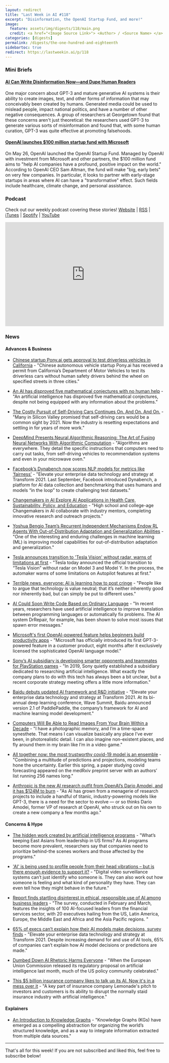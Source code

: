 ```yaml
---
layout: redirect
title: "Last Week in AI #118"
excerpt: "Disinformation, the OpenAI Startup Fund, and more!"
image:
  feature: assets/img/digests/118/main.png
  credit: <a href="<Image Source Link>"> <Author> / <Source Name> </a>
categories: [digests]
permalink: /digests/the-one-hundred-and-eighteenth
sidebartoc: true
redirect: https://lastweekin.ai/p/118
---
```


### Mini Briefs

#### [AI Can Write Disinformation Now—and Dupe Human Readers](https://www.wired.com/story/ai-write-disinformation-dupe-human-readers)

One major concern about GPT-3 and mature generative AI systems is their ability to create images, text, and other forms of information that may conceivably been created by humans. Generated media could be used to mislead people, impact national politics, and have a number of other negative consequences. A group of researchers at Georgetown found that these concerns aren't just theoretical: the researchers used GPT-3 to generate various sorts of misinformation and found that, with some human curation, GPT-3 was quite effective at promoting falsehoods.

#### [OpenAI launches $100 million startup fund with Microsoft](https://venturebeat.com/2021/05/26/openai-launches-100-million-startup-funded-with-backing-from-microsoft/)

On May 26, OpenAI launched the OpenAI Startup Fund. Managed by OpenAI with investment from Microsoft and other partners, the $100 million fund aims to "help AI companies have a profound, positive impact on the world." According to OpenAI CEO Sam Altman, the fund will make "big, early bets" on very few companies. In particular, it looks to partner with early-stage startups in areas where AI can have a "transformative" effect. Such fields include healthcare, climate change, and personal assistance. 


### Podcast

Check out our weekly podcast covering these stories!
[Website](https://aitalk.podbean.com) \|
[RSS](https://feed.podbean.com/aitalk/feed.xml) \|
[iTunes](https://podcasts.apple.com/us/podcast/lets-talk-ai/id1502782720) \|
[Spotify](https://open.spotify.com/show/17HiNdxcoKJLLNibIAyUch) \|
[YouTube](https://www.youtube.com/channel/UCKARTq-t5SPMzwtft8FWwnA)
<iframe title="Let's Talk AI" id="multi_iframe" class="podcast_embed"
 src="https://www.podbean.com/media/player/multi?playlist=http%3A%2F%2Fplaylist.podbean.com%2F7703921%2Fplaylist_multi.xml&vjs=1&kdsowie31j4k1jlf913=4975ccdd28d39e38bf5a1ccaf0c6ca4337fa996b&size=430&skin=9&episode_list_bg=%23ffffff&bg_left=%23000000&bg_mid=%230c5056&bg_right=%232a1844&podcast_title_color=%23c4c4c4&episode_title_color=%23ffffff&auto=0&share=1&fonts=Helvetica&download=0&rtl=0&show_playlist_recent_number=10&pbad=1"
 scrolling="yes" allowfullscreen="" width="100%" height="330" frameborder="0"></iframe>

### News
#### Advances & Business

* [Chinese startup Pony.ai gets approval to test driverless vehicles in California](https://www.theverge.com/2021/5/22/22449084/chinese-startup-pony-ai-autonomous-vehicles-california) - "Chinese autonomous vehicle startup Pony.ai has received a permit from California’s Department of Motor Vehicles to test its driverless cars without human safety drivers behind the wheel on specified streets in three cities."

* [An AI has disproved five mathematical conjectures with no human help](https://www.newscientist.com/article/2278276-an-ai-has-disproved-five-mathematical-conjectures-with-no-human-help/) - "An artificial intelligence has disproved five mathematical conjectures, despite not being equipped with any information about the problems."

* [The Costly Pursuit of Self-Driving Cars Continues On. And On. And On.](https://www.nytimes.com/2021/05/24/technology/the-costly-pursuit-of-self-driving-cars-continues-on-and-on-and-on.html) - "Many in Silicon Valley promised that self-driving cars would be a common sight by 2021. Now the industry is resetting expectations and settling in for years of more work."

* [DeepMind Presents Neural Algorithmic Reasoning: The Art of Fusing Neural Networks With Algorithmic Computation](https://medium.com/syncedreview/deepmind-presents-neural-algorithmic-reasoning-the-art-of-fusing-neural-networks-with-algorithmic-ea57a2cd0d23) - "Algorithms are everywhere. They detail the specific instructions that computers need to carry out tasks, from self-driving vehicles to recommendation systems and even in your microwave oven."

* [Facebook’s Dynabench now scores NLP models for metrics like ‘fairness’](https://venturebeat.com/2021/05/24/facebooks-dynabench-now-scores-nlp-models-for-metrics-like-fairness/) - "Elevate your enterprise data technology and strategy at Transform 2021. Last September, Facebook introduced Dynabench, a platform for AI data collection and benchmarking that uses humans and models “in the loop” to create challenging test datasets."

* [Changemakers in AI Explore AI Applications in Health Care, Sustainability, Policy, and Education](https://medium.com/ai4allorg/changemakers-in-ai-explore-ai-applications-in-health-care-sustainability-policy-and-education-2b8f850661ea) - "High school and college-age Changemakers in AI collaborate with industry mentors, completing innovative research and outreach projects."

* [Yoshua Bengio Team’s Recurrent Independent Mechanisms Endow RL Agents With Out-of-Distribution Adaptation and Generalization Abilities](https://syncedreview.com/2021/05/25/deepmind-podracer-tpu-based-rl-frameworks-deliver-exceptional-performance-at-low-cost-26/) - "One of the interesting and enduring challenges in machine learning (ML) is improving model capabilities for out-of-distribution adaptation and generalization."

* [Tesla announces transition to 'Tesla Vision' without radar, warns of limitations at first](https://electrek.co/2021/05/25/tesla-vision-without-radar-warns-limitations-first/) - "Tesla today announced the official transition to “Tesla Vision” without radar on Model 3 and Model Y. In the process, the automaker warns of some limitations on Autopilot features at first."

* [Terrible news, everyone: AI is learning how to post cringe](https://www.theverge.com/tldr/2021/5/25/22452617/ai-rap-video-replica-speech-synthesis) - "People like to argue that technology is value neutral; that it’s neither inherently good nor inherently bad, but can simply be put to different uses."

* [AI Could Soon Write Code Based on Ordinary Language](https://www.wired.com/story/ai-write-code-ordinary-language/) - "In recent years, researchers have used artificial intelligence to improve translation between programming languages or automatically fix problems. The AI system DrRepair, for example, has been shown to solve most issues that spawn error messages."

* [Microsoft's first OpenAI-powered feature helps beginners build productivity apps](https://www.yahoo.com/lifestyle/microsoft-first-gpt-3-feature-coding-business-apps-122557556.html) - "Microsoft has officially introduced its first GPT-3-powered feature in a customer product, eight months after it exclusively licensed the sophisticated OpenAI language model."

* [Sony’s AI subsidiary is developing smarter opponents and teammates for PlayStation games](https://www.theverge.com/2021/5/26/22454377/sony-ai-playstation-game-agents-corp-document-presentation-2021-strategy) - "In 2019, Sony quietly established a subsidiary dedicated to researching artificial intelligence. What exactly the company plans to do with this tech has always been a bit unclear, but a recent corporate strategy meeting offers a little more information."

* [Baidu debuts updated AI framework and R&D initiative](https://venturebeat.com/2021/05/27/baidu-debuts-updated-ai-framework-and-rd-initiative/) - "Elevate your enterprise data technology and strategy at Transform 2021. At its bi-annual deep learning conference, Wave Summit, Baidu announced version 2.1 of PaddlePaddle, the company’s framework for AI and machine learning model development."

* [Computers Will Be Able to Read Images From Your Brain Within a Decade](https://onezero.medium.com/computers-will-be-able-to-read-images-from-your-brain-within-a-decade-be62015891ef) - "I have a photographic memory, and I’m a time-space synesthete. That means I can visualize basically any place I’ve ever been, in photorealistic detail. I can also imagine non-existent places, and fly around them in my brain like I’m in a video game."

* [All together now: the most trustworthy covid-19 model is an ensemble](https://www.technologyreview.com/2021/05/28/1025478/covid-ensemble-model-forecast-trustworthy/) - "Combining a multitude of predictions and projections, modeling teams hone the uncertainty. Earlier this spring, a paper studying covid forecasting appeared on the medRxiv preprint server with an authors’ list running 256 names long."

* [Anthropic is the new AI research outfit from OpenAI’s Dario Amodei, and it has $124M to burn](https://techcrunch.com/2021/05/28/anthropic-is-the-new-ai-research-outfit-from-openais-dario-amodei-and-it-has-124m-to-burn/) - "As AI has grown from a menagerie of research projects to include a handful of titanic, industry-powering models like GPT-3, there is a need for the sector to evolve — or so thinks Dario Amodei, former VP of research at OpenAI, who struck out on his own to create a new company a few months ago."

#### Concerns & Hype

* [The hidden work created by artificial intelligence programs](https://mitsloan.mit.edu/ideas-made-to-matter/hidden-work-created-artificial-intelligence-programs) - "What’s keeping East Asians from leadership in US firms? As AI programs become more prevalent, researchers say that companies need to prioritize behind-the scenes workers and those affected by the programs."

* ['AI' is being used to profile people from their head vibrations – but is there enough evidence to support it?](https://theconversation.com/ai-is-being-used-to-profile-people-from-their-head-vibrations-but-is-there-enough-evidence-to-support-it-160566) - "Digital video surveillance systems can’t just identify who someone is. They can also work out how someone is feeling and what kind of personality they have. They can even tell how they might behave in the future."

* [Report finds startling disinterest in ethical, responsible use of AI among business leaders](https://www.zdnet.com/article/fico-report-finds-startling-disinterest-in-ethical-responsible-use-of-ai-among-business-leaders/) - "The survey, conducted in February and March, features the insights of 100 AI-focused leaders from the financial services sector, with 20 executives hailing from the US, Latin America, Europe, the Middle East and Africa and the Asia Pacific regions. "

* [65% of execs can’t explain how their AI models make decisions, survey finds](https://venturebeat.com/2021/05/25/65-of-execs-cant-explain-how-their-ai-models-make-decisions-survey-finds/) - "Elevate your enterprise data technology and strategy at Transform 2021. Despite increasing demand for and use of AI tools, 65% of companies can’t explain how AI model decisions or predictions are made."

* [Dumbed Down AI Rhetoric Harms Everyone](https://www.wired.com/story/dumbed-down-ai-rhetoric-harms-everyone/) - "When the European Union Commission released its regulatory proposal on artificial intelligence last month, much of the US policy community celebrated."

* [This $5 billion insurance company likes to talk up its AI. Now it's in a mess over it](https://www.cnn.com/2021/05/27/tech/lemonade-ai-insurance/index.html) - "A key part of insurance company Lemonade's pitch to investors and customers is its ability to disrupt the normally staid insurance industry with artificial intelligence."

#### Explainers

* [An Introduction to Knowledge Graphs](https://ai.stanford.edu/blog/introduction-to-knowledge-graphs/) - "Knowledge Graphs (KGs) have emerged as a compelling abstraction for organizing the world’s structured knowledge, and as a way to integrate information extracted from multiple data sources."

<hr>

That's all for this week! If you are not subscribed and liked this, feel free to subscribe below!
